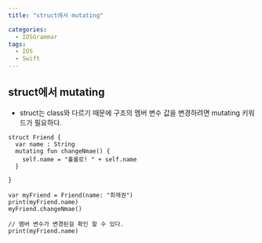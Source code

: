 ```yaml
---
title: "struct에서 mutating"

categories:
  - IOSGrammar
tags:
  - IOS
  - Swift
---
```


## struct에서 mutating  
- struct는 class와 다르기 때문에 구조의 멤버 변수 값을 변경하려면 mutating 키워드가 필요하다.  

~~~
struct Friend {
  var name : String
  mutating fun changeNmae() {
    self.name = "홀롤로! " + self.name
  }

}

var myFriend = Friend(name: "최재권")
print(myFriend.name)
myFriend.changeNmae()

// 멤버 변수가 변경된걸 확인 할 수 있다.
print(myFriend.name)
~~~


